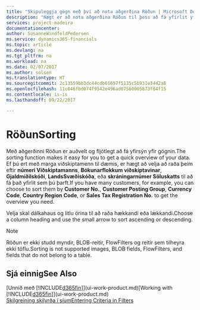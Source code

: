 ```yaml
---
title: "Skipuleggja gögn með því að nota aðgerðina Röðun | Microsoft Docs"
description: "Hægt er að nota aðgerðina Röðun til þess að fá yfirlit yfir gögnin þín. Þú getur t.d. raðað viðskiptamönnum eftir gjaldmiðilskóða til að fá sérvalið úrtak af viðskiptamönnum."
services: project-madeira
documentationcenter: 
author: SusanneWindfeldPedersen
ms.service: dynamics365-financials
ms.topic: article
ms.devlang: na
ms.tgt_pltfrm: na
ms.workload: na
ms.date: 02/07/2017
ms.author: solsen
ms.translationtype: HT
ms.sourcegitcommit: 2c13559bb3dc44cdb61697f5135c5b931e34d2a8
ms.openlocfilehash: 11c046fbd074f9542e496ad07560005873f84f15
ms.contentlocale: is-is
ms.lasthandoff: 09/22/2017

---
```

# <a name="sorting"></a><span data-ttu-id="ccc3b-104">Röðun</span><span class="sxs-lookup"><span data-stu-id="ccc3b-104">Sorting</span></span>
<span data-ttu-id="ccc3b-105">Með aðgerðinni Röðun er auðvelt og fljótlegt að fá yfirsýn yfir gögnin.</span><span class="sxs-lookup"><span data-stu-id="ccc3b-105">The sorting function makes it easy for you to get a quick overview of your data.</span></span> <span data-ttu-id="ccc3b-106">Ef þú ert með marga viðskiptamenn til dæmis, er hægt að velja að raða þeim eftir **númeri Viðskiptamanns**, **Bókunarflokkum viðskiptavinar**, **Gjaldmiðilskóði**, **LandsSvæðiskóða**, eða **skráningarnúmer Söluskatts** til að fá það yfirlit sem þú þarft.</span><span class="sxs-lookup"><span data-stu-id="ccc3b-106">If you have many customers, for example, you can choose to sort them by **Customer No.**, **Customer Posting Group**, **Currency Code**, **Country Region Code**, or **Sales Tax Registration No.** to get the overview you need.</span></span>

<span data-ttu-id="ccc3b-107">Velja skal dálkahaus og litlu örina til að raða hækkandi eða lækkandi.</span><span class="sxs-lookup"><span data-stu-id="ccc3b-107">Choose a column heading and use the small arrow to sort ascending or descending.</span></span>  

> [!NOTE]  
>   <span data-ttu-id="ccc3b-108">Röðun er ekki studd myndir, BLOB-reitir, FlowFilters og reitir sem tilheyra ekki töflu.</span><span class="sxs-lookup"><span data-stu-id="ccc3b-108">Sorting is not supported images, BLOB fields, FlowFilters, and fields that do not belong to a table.</span></span>

## <a name="see-also"></a><span data-ttu-id="ccc3b-109">Sjá einnig</span><span class="sxs-lookup"><span data-stu-id="ccc3b-109">See Also</span></span>
<span data-ttu-id="ccc3b-110">[Unnið með [!INCLUDE[d365fin](includes/d365fin_md.md)]](ui-work-product.md)</span><span class="sxs-lookup"><span data-stu-id="ccc3b-110">[Working with [!INCLUDE[d365fin](includes/d365fin_md.md)]](ui-work-product.md)</span></span>  
[<span data-ttu-id="ccc3b-111">Skilgreining skilyrða í síum</span><span class="sxs-lookup"><span data-stu-id="ccc3b-111">Entering Criteria in Filters</span></span>](ui-enter-criteria-filters.md)

